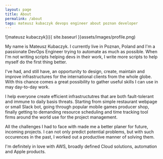 ```yaml
---
layout: page
title: About
permalink: /about
tags: mateusz kubaczyk devops engineer about poznan developer
---
```


![mateusz kubaczyk]({{ site.baseurl }}assets/images/profile.png)

My name is Mateusz Kubaczyk. I currently live in Poznan, Poland and I'm a passionate DevOps Engineer trying to automate as much as possible. When I'm not writing scripts helping devs in their work, I write more scripts to help myself do the first thing better. 

I've had, and still have, an opportunity to design, create, maintain and improve infrastructures for the international clients from the whole globe. With this chance comes a great possibility to gather useful skills I can use in may day-to-day work.

I help everyone create efficient infrastructutres that are both fault-tolerant and immune to daily basis threats. Starting from simple restaurant webpage or small Slack bot, going through popular mobile games producer shop, finally getting to demanding resource scheduling and time tracking tool firms around the world use for the project management.

All the challenges I had to face with made me a better planer for future, incoming projects. I can not only predict potential problems, but with such occurences in the past, I worked out a productive manner of solving them. 

I'm definitely in love with AWS, broadly defined Cloud solutions, automation and Apple products.